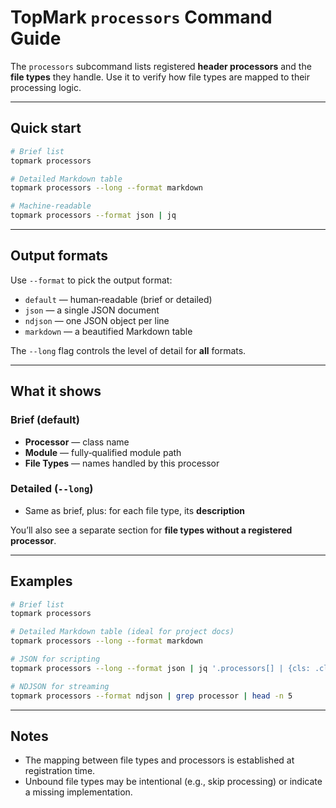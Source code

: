 <!--
topmark:header:start

  file         : processors.md
  file_relpath : docs/usage/commands/processors.md
  project      : TopMark
  license      : MIT
  copyright    : (c) 2025 Olivier Biot

topmark:header:end
-->

# TopMark `processors` Command Guide

The `processors` subcommand lists registered **header processors** and the **file types** they handle.
Use it to verify how file types are mapped to their processing logic.

______________________________________________________________________

## Quick start

```bash
# Brief list
topmark processors

# Detailed Markdown table
topmark processors --long --format markdown

# Machine‑readable
topmark processors --format json | jq
```

______________________________________________________________________

## Output formats

Use `--format` to pick the output format:

- `default` — human‑readable (brief or detailed)
- `json` — a single JSON document
- `ndjson` — one JSON object per line
- `markdown` — a beautified Markdown table

The `--long` flag controls the level of detail for **all** formats.

______________________________________________________________________

## What it shows

### Brief (default)

- **Processor** — class name
- **Module** — fully‑qualified module path
- **File Types** — names handled by this processor

### Detailed (`--long`)

- Same as brief, plus: for each file type, its **description**

You’ll also see a separate section for **file types without a registered processor**.

______________________________________________________________________

## Examples

```bash
# Brief list
topmark processors

# Detailed Markdown table (ideal for project docs)
topmark processors --long --format markdown

# JSON for scripting
topmark processors --long --format json | jq '.processors[] | {cls: .class, n: (.filetypes|length)}'

# NDJSON for streaming
topmark processors --format ndjson | grep processor | head -n 5
```

______________________________________________________________________

## Notes

- The mapping between file types and processors is established at registration time.
- Unbound file types may be intentional (e.g., skip processing) or indicate a missing implementation.
